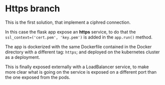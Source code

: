 # Https branch

This is the first solution, that implement a ciphred connection.

In this case the flask app expose an **https** service, to do that the `ssl_context=('cert.pem', 'key.pem')` is added in the `app.run()` method. 

The app is dockerized with the same Dockerfile contained in the Docker directory with a different tag: `https`; and deployed on the kubernetes cluster as a deployment.

This is finally exposed externally with a LoadBalancer service, to make more clear what is going on the service is exposed on a different port than the one exposed from the pods.
